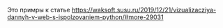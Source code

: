 Это примры к статье https://waksoft.susu.ru/2019/12/21/vizualizacziya-dannyh-v-web-s-ispolzovaniem-python/#more-29031

